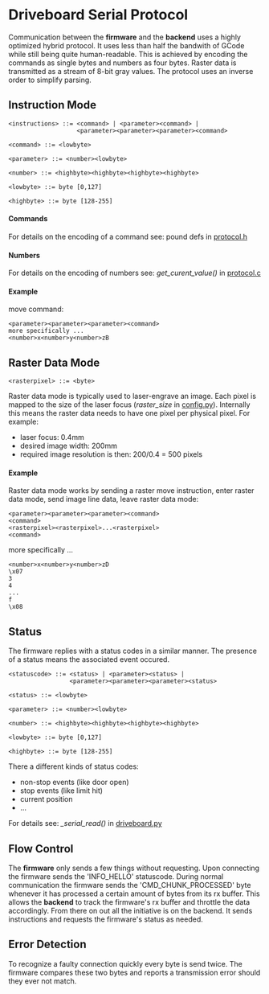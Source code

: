
Driveboard Serial Protocol
==========================

Communication between the **firmware** and the **backend** uses a highly optimized hybrid protocol. It uses less than half the bandwith of GCode while still being quite human-readable. This is achieved by encoding the commands as single bytes and numbers as four bytes. Raster data is transmitted as a stream of 8-bit gray values. The protocol uses an inverse order to simplify parsing.

Instruction Mode
----------------
```
<instructions> ::= <command> | <parameter><command> |                         
                   <parameter><parameter><parameter><command>

<command> ::= <lowbyte>

<parameter> ::= <number><lowbyte>

<number> ::= <highbyte><highbyte><highbyte><highbyte>

<lowbyte> ::= byte [0,127]

<highbyte> ::= byte [128-255]
```
#### Commands
For details on the encoding of a command see: pound defs in [protocol.h](../firmware/src/protocol.h)

#### Numbers
For details on the encoding of numbers see:
*get_curent_value()* in [protocol.c](../firmware/src/protocol.c)

#### Example
move command:
```
<parameter><parameter><parameter><command>
more specifically ...
<number>x<number>y<number>zB
```

Raster Data Mode
----------------
```
<rasterpixel> ::= <byte>
```
Raster data mode is typically used to laser-engrave an image. Each pixel is mapped to the size of the laser focus (*raster_size* in [config.py](../backend/config.py)). Internally this means the raster data needs to have one pixel per physical pixel. For example:

- laser focus: 0.4mm
- desired image width: 200mm
- required image resolution is then: 200/0.4 = 500 pixels

#### Example
Raster data mode works by sending a raster move instruction, enter raster data mode, send image line data, leave raster data mode:
```
<parameter><parameter><parameter><command>
<command>
<rasterpixel><rasterpixel>...<rasterpixel>
<command>
```
more specifically ...
```
<number>x<number>y<number>zD
\x07
3
4
...
f
\x08
```

Status
------
The firmware replies with a status codes in a similar manner. The presence of a status means the associated event occured.
```
<statuscode> ::= <status> | <parameter><status> |                         
                 <parameter><parameter><parameter><status>

<status> ::= <lowbyte>

<parameter> ::= <number><lowbyte>

<number> ::= <highbyte><highbyte><highbyte><highbyte>

<lowbyte> ::= byte [0,127]

<highbyte> ::= byte [128-255]
```

There a different kinds of status codes:
- non-stop events (like door open)
- stop events (like limit hit)
- current position
- ...

For details see: *_serial_read()* in [driveboard.py](../backend/driveboard.py)


Flow Control
------------
The **firmware** only sends a few things without requesting. Upon connecting the firmware sends the 'INFO_HELLO' statuscode. During normal communication the firmware sends the 'CMD_CHUNK_PROCESSED' byte whenever it has processed a certain amount of bytes from its rx buffer. This allows the **backend** to track the firmware's rx buffer and throttle the data accordingly. From there on out all the initiative is on the backend. It sends instructions and requests the firmware's status as needed.


Error Detection
---------------
To recognize a faulty connection quickly every byte is send twice. The firmware compares these two bytes and reports a transmission error should they ever not match.
